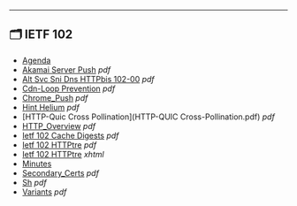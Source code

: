

---

## 🗂️ IETF 102

- [Agenda](agenda.md) 
- [Akamai Server Push](akamai-server-push.pdf) _pdf_
- [Alt Svc Sni Dns HTTPbis 102-00](alt-svc-sni-dns-httpbis-102-00.pdf) _pdf_
- [Cdn-Loop Prevention](CDN-Loop-Prevention.pdf) _pdf_
- [Chrome_Push](chrome_push.pdf) _pdf_
- [Hint Helium](hint-helium.pdf) _pdf_
- [HTTP-Quic Cross Pollination](HTTP-QUIC Cross-Pollination.pdf) _pdf_
- [HTTP_Overview](http_overview.pdf) _pdf_
- [Ietf 102 Cache Digests](ietf-102-cache-digests.pdf) _pdf_
- [Ietf 102 HTTPtre](ietf-102-httptre.pdf) _pdf_
- [Ietf 102 HTTPtre](ietf-102-httptre.xhtml) _xhtml_
- [Minutes](minutes.md) 
- [Secondary_Certs](secondary_certs.pdf) _pdf_
- [Sh](sh.pdf) _pdf_
- [Variants](variants.pdf) _pdf_